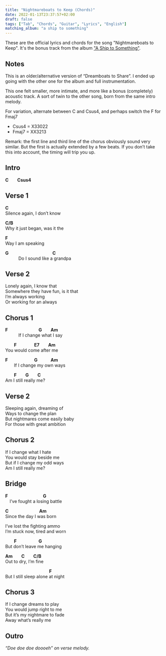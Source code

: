```yaml
---
title: "Nightmareboats to Keep (Chords)"
date: 2022-01-13T23:37:57+02:00
draft: false
tags: ["Tab", "Chords", "Guitar", "Lyrics", "English"]
matching_album: "a ship to something"
---
```


These are the official lyrics and chords for the song "Nightmareboats to Keep". It's the bonus track from the album ["A Ship to Something"](/albums/a-ship-to-something). 

## Notes
This is an older/alternative version of “Dreamboats to Share”. I ended up going with the other one for the album and full instrumentation.

This one felt smaller, more intimate, and more like a bonus (completely) acoustic track. A sort of twin to the other song, born from the same intro melody.

For variation, alternate between C and Csus4, and perhaps switch the F for Fmaj7
* Csus4 = X33022
* Fmaj7 = XX3213

Remark: the first line and third line of the chorus obviously sound very similar. But the first is actually extended by a few beats. If you don’t take this into account, the timing will trip you up.

## Intro
**C**&emsp;&emsp;**Csus4**

## Verse 1
**C**  
Silence again, I don’t know

**C/B**  
Why it just began, was it the

**F**  
Way I am speaking

**G**&emsp;&emsp;&emsp;&emsp;&emsp;&emsp;&emsp;&emsp;&emsp;&emsp;**C**  
&emsp;&emsp;&emsp;Do I sound like a grandpa

## Verse 2
Lonely again, I know that  
Somewhere they have fun, is it that  
I’m always working  
Or working for an always

## Chorus 1
**F**&emsp;&emsp;&emsp;&emsp;&emsp;&emsp;&emsp;**G**&emsp;&emsp;**Am**  
&emsp;&emsp;&emsp;If I change what I say

&emsp;&emsp;**F**&emsp;&emsp;&emsp;&emsp;**E7**&emsp;&emsp;**Am**  
You would come after me

**F**&emsp;&emsp;&emsp;&emsp;&emsp;&emsp;**G**&emsp;&emsp;&emsp;**Am**  
&emsp;&emsp;If I change my own ways

&emsp;&emsp;**F**&emsp;&emsp;**G**&emsp;&emsp;**C**  
Am I still really me?

## Verse 2
Sleeping again, dreaming of  
Ways to change the plan  
But nightmares come easily baby  
For those with great ambition  

## Chorus 2
If I change what I hate  
You would stay beside me  
But if I change my odd ways  
Am I still really me?  

## Bridge
**F**&emsp;&emsp;&emsp;&emsp;&emsp;&emsp;&emsp;&emsp;**G**  
&emsp;I’ve fought a losing battle

**C**&emsp;&emsp;&emsp;&emsp;&emsp;&emsp;&emsp;**Am**  
Since the day I was born

I’ve lost the fighting ammo  
I’m stuck now, tired and worn

&emsp;&emsp;**F**&emsp;&emsp;&emsp;&emsp;&emsp;**G**  
But don’t leave me hanging

**Am**&emsp;&emsp;**C**&emsp;&emsp;**C/B**  
Out to dry, I’m fine

&emsp;&emsp;&emsp;&emsp;&emsp;&emsp;&emsp;&emsp;&emsp;&emsp;**F**  
But I still sleep alone at night

## Chorus 3
If I change dreams to play  
You would jump right to me  
But it’s my nightmare to fade  
Away what’s really me

## Outro
_“Doe doe doe doooeh” on verse melody._

